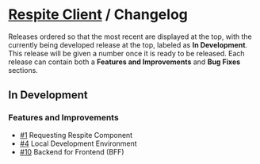 # [Respite Client](./README.md) / Changelog

Releases ordered so that the most recent are displayed at the top, with the currently being developed release at the top, labeled as **In Development**. This release will be given a number once it is ready to be released. Each release can contain both a **Features and Improvements** and **Bug Fixes** sections.

## In Development

### Features and Improvements

-   [#1](https://github.com/dbtedman/respite-client/issues/1) Requesting Respite Component
-   [#4](https://github.com/dbtedman/respite-client/issues/4) Local Development Environment
-   [#10](https://github.com/dbtedman/respite-client/issues/10) Backend for Frontend (BFF)
